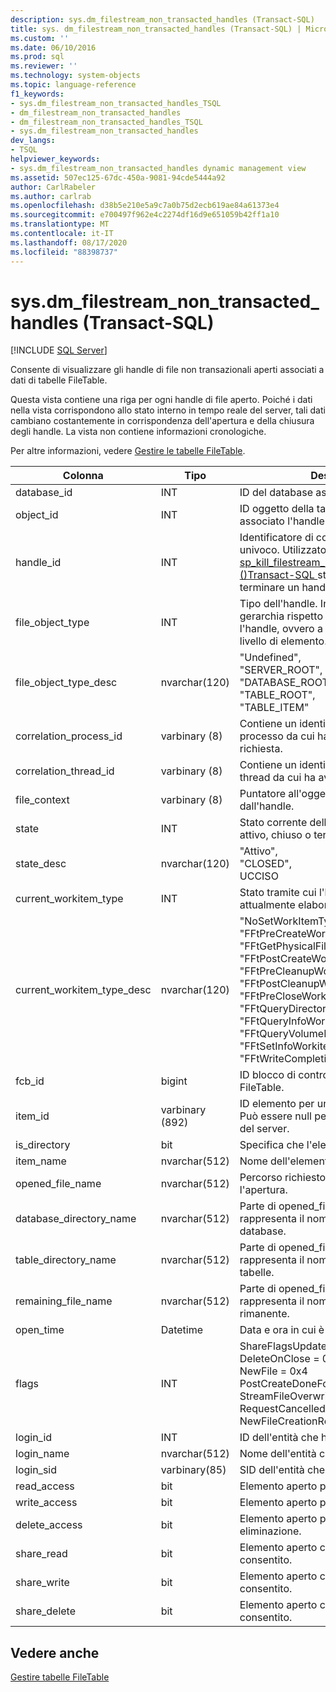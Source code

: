 ```yaml
---
description: sys.dm_filestream_non_transacted_handles (Transact-SQL)
title: sys. dm_filestream_non_transacted_handles (Transact-SQL) | Microsoft Docs
ms.custom: ''
ms.date: 06/10/2016
ms.prod: sql
ms.reviewer: ''
ms.technology: system-objects
ms.topic: language-reference
f1_keywords:
- sys.dm_filestream_non_transacted_handles_TSQL
- dm_filestream_non_transacted_handles
- dm_filestream_non_transacted_handles_TSQL
- sys.dm_filestream_non_transacted_handles
dev_langs:
- TSQL
helpviewer_keywords:
- sys.dm_filestream_non_transacted_handles dynamic management view
ms.assetid: 507ec125-67dc-450a-9081-94cde5444a92
author: CarlRabeler
ms.author: carlrab
ms.openlocfilehash: d38b5e210e5a9c7a0b75d2ecb619ae84a61373e4
ms.sourcegitcommit: e700497f962e4c2274df16d9e651059b42ff1a10
ms.translationtype: MT
ms.contentlocale: it-IT
ms.lasthandoff: 08/17/2020
ms.locfileid: "88398737"
---
```

# <a name="sysdm_filestream_non_transacted_handles-transact-sql"></a>sys.dm_filestream_non_transacted_handles (Transact-SQL)
[!INCLUDE [SQL Server](../../includes/applies-to-version/sqlserver.md)]

  Consente di visualizzare gli handle di file non transazionali aperti associati a dati di tabelle FileTable.  
  
 Questa vista contiene una riga per ogni handle di file aperto. Poiché i dati nella vista corrispondono allo stato interno in tempo reale del server, tali dati cambiano costantemente in corrispondenza dell'apertura e della chiusura degli handle. La vista non contiene informazioni cronologiche.  
  
 Per altre informazioni, vedere [Gestire le tabelle FileTable](../../relational-databases/blob/manage-filetables.md).  
  
|**Colonna**|**Tipo**|**Descrizione**|  
|----------------|--------------|---------------------|  
|database_id|INT|ID del database associato all'handle.|  
|object_id|INT|ID oggetto della tabella FileTable a cui è associato l'handle.|  
|handle_id|INT|Identificatore di contesto dell'handle univoco. Utilizzato dal [sp_kill_filestream_non_transacted_handles &#40;&#41;Transact-SQL ](../../relational-databases/system-stored-procedures/filestream-and-filetable-sp-kill-filestream-non-transacted-handles.md) stored procedure per terminare un handle specifico.|  
|file_object_type|INT|Tipo dell'handle. Indica il livello della gerarchia rispetto al quale è stato aperto l'handle, ovvero a livello di database o a livello di elemento.|  
|file_object_type_desc|nvarchar(120)|"Undefined",<br />"SERVER_ROOT",<br />"DATABASE_ROOT",<br />"TABLE_ROOT",<br />"TABLE_ITEM"|  
|correlation_process_id|varbinary (8)|Contiene un identificatore univoco per il processo da cui ha avuto origine la richiesta.|  
|correlation_thread_id|varbinary (8)|Contiene un identificatore univoco per il thread da cui ha avuto origine la richiesta.|  
|file_context|varbinary (8)|Puntatore all'oggetto file utilizzato dall'handle.|  
|state|INT|Stato corrente dell'handle. Può essere attivo, chiuso o terminato.|  
|state_desc|nvarchar(120)|"Attivo",<br />"CLOSED",<br />UCCISO|  
|current_workitem_type|INT|Stato tramite cui l'handle viene attualmente elaborato.|  
|current_workitem_type_desc|nvarchar(120)|"NoSetWorkItemType",<br />"FFtPreCreateWorkitem",<br />"FFtGetPhysicalFileNameWorkitem",<br />"FFtPostCreateWorkitem",<br />"FFtPreCleanupWorkitem",<br />"FFtPostCleanupWorkitem",<br />"FFtPreCloseWorkitem",<br />"FFtQueryDirectoryWorkItem",<br />"FFtQueryInfoWorkItem",<br />"FFtQueryVolumeInfoWorkItem",<br />"FFtSetInfoWorkitem",<br />"FFtWriteCompletionWorkitem"|  
|fcb_id|bigint|ID blocco di controllo file della tabella FileTable.|  
|item_id|varbinary (892)|ID elemento per un file o una directory. Può essere null per gli handle della radice del server.|  
|is_directory|bit|Specifica che l'elemento è una directory.|  
|item_name|nvarchar(512)|Nome dell'elemento.|  
|opened_file_name|nvarchar(512)|Percorso richiesto in origine per l'apertura.|  
|database_directory_name|nvarchar(512)|Parte di opened_file_name che rappresenta il nome della directory dei database.|  
|table_directory_name|nvarchar(512)|Parte di opened_file_name che rappresenta il nome della directory delle tabelle.|  
|remaining_file_name|nvarchar(512)|Parte di opened_file_name che rappresenta il nome di directory rimanente.|  
|open_time|Datetime|Data e ora in cui è stato aperto l'handle.|  
|flags|INT|ShareFlagsUpdatedToFcb = 0x1<br />DeleteOnClose = 0x2<br />NewFile = 0x4<br />PostCreateDoneForNewFile = 0x8<br />StreamFileOverwritten = 0x10<br />RequestCancelled = 0x20<br />NewFileCreationRolledBack = 0x40|  
|login_id|INT|ID dell'entità che ha aperto l'handle.|  
|login_name|nvarchar(512)|Nome dell'entità che ha aperto l'handle.|  
|login_sid|varbinary(85)|SID dell'entità che ha aperto l'handle.|  
|read_access|bit|Elemento aperto per l'accesso in lettura.|  
|write_access|bit|Elemento aperto per l'accesso in scrittura.|  
|delete_access|bit|Elemento aperto per l'accesso in eliminazione.|  
|share_read|bit|Elemento aperto con share_read consentito.|  
|share_write|bit|Elemento aperto con share_write consentito.|  
|share_delete|bit|Elemento aperto con share_delete consentito.|  
  
## <a name="see-also"></a>Vedere anche  
 [Gestire tabelle FileTable](../../relational-databases/blob/manage-filetables.md)  
  
  
